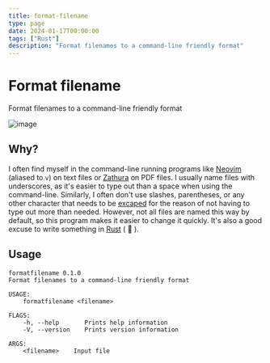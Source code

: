 ```yaml
---
title: format-filename
type: page
date: 2024-01-17T00:00:00
tags: ["Rust"]
description: "Format filenames to a command-line friendly format"
---
```


# Format filename

Format filenames to a command-line friendly format

![image](https://github.com/JakeRoggenbuck/format-filename/assets/35516367/02a60dc3-a694-4dd4-8976-d269940727c9)

## Why?

I often find myself in the command-line running programs like [Neovim](https://neovim.io/) (aliased to `v`) on text files or [Zathura](https://github.com/pwmt/zathura) on PDF files.
I usually name files with underscores, as it's easier to type out than a space when using the command-line. Similarly, I often don't use slashes, parentheses, or any other character that needs to be [excaped](https://en.wikipedia.org/wiki/Escape_character) for the reason of not having to type out more than needed. However, not all files are named this way by default, so this program makes it easier to change it quickly. It's also a good excuse to write something in [Rust](https://www.rust-lang.org/) ( :crab: ).

## Usage

```
formatfilename 0.1.0
Format filenames to a command-line friendly format

USAGE:
    formatfilename <filename>

FLAGS:
    -h, --help       Prints help information
    -V, --version    Prints version information

ARGS:
    <filename>    Input file
```
